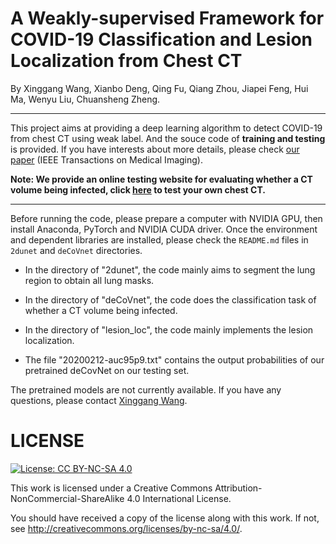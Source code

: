 # A Weakly-supervised Framework for COVID-19 Classification and Lesion Localization from Chest CT

By Xinggang Wang, Xianbo Deng, Qing Fu, Qiang Zhou, Jiapei Feng, Hui Ma, Wenyu Liu, Chuansheng Zheng.

<hr>

This project aims at providing a deep learning algorithm to detect COVID-19 from chest CT using weak label. And the souce code of **training and testing** is provided. If you have interests about more details, please check [our paper](http://doi.org/10.1109/TMI.2020.2995965) (IEEE Transactions on Medical Imaging). 


**Note: We provide an online testing website for evaluating whether a CT volume being infected, click [here](http://39.100.61.27) to test your own chest CT.**

<hr>

Before running the code, please prepare a computer with NVIDIA GPU, then install Anaconda, PyTorch and NVIDIA CUDA driver. Once the environment and dependent libraries are installed, please check the `README.md` files in `2dunet` and `deCoVnet` directories.

- In the directory of "2dunet", the code mainly aims to segment the lung region to obtain all lung masks.
- In the directory of "deCoVnet", the code does the classification task of whether a CT volume being infected.
- In the directory of "lesion\_loc", the code mainly implements the lesion localization.

- The file "20200212-auc95p9.txt" contains the output probabilities of our pretrained deCovNet on our testing set.

The pretrained models are not currently available. If you have any questions, please contact [Xinggang Wang](mailto:xgwang@hust.edu.cn).


# LICENSE

[![License: CC BY-NC-SA 4.0](https://img.shields.io/badge/License-CC%20BY--NC--SA%204.0-lightgrey.svg)](https://creativecommons.org/licenses/by-nc-sa/4.0/)

This work is licensed under a
Creative Commons Attribution-NonCommercial-ShareAlike 4.0 International License.

You should have received a copy of the license along with this
work. If not, see <http://creativecommons.org/licenses/by-nc-sa/4.0/>.


